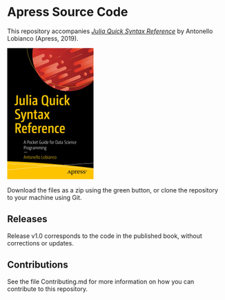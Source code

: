 # Apress Source Code

This repository accompanies [*Julia Quick Syntax Reference*](https://www.apress.com/9781484251898) by Antonello Lobianco (Apress, 2019).

[comment]: #cover
![Cover image](9781484251898.jpg)

Download the files as a zip using the green button, or clone the repository to your machine using Git.

## Releases

Release v1.0 corresponds to the code in the published book, without corrections or updates.

## Contributions

See the file Contributing.md for more information on how you can contribute to this repository.